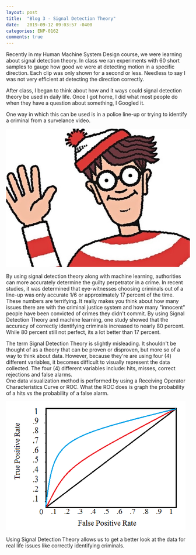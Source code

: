 ```yaml
---
layout: post
title:  "Blog 3 - Signal Detection Theory"
date:   2019-09-12 09:03:57 -0400
categories: ENP-0162
comments: true
---
```

Recently in my Human Machine System Design course, we were learning about
signal detection theory.  In class we ran experiments with 60 short samples to
gauge how good we were at detecting motion in a specific direction.  Each clip
was only shown for a second or less.  Needless to say I was not very efficient
at detecting the direction correctly.  

After class, I began to think about how and it ways could signal detection
theory be used in daily life. Once I got home, I did what most people do when
they have a question about something, I Googled it.

One way in which this can be used is in a police line-up or trying to identify
a criminal from a survelance video.  

![WheresWaldo](/img/WheresWaldo.jpg)

By using signal detection theory along with machine learning, authorities can
more accurately determine the guilty perpetrator in a crime.  In recent studies,
it was determined that eye-witnesses choosing criminals out of a line-up was
only accurate 1/6 or approximately 17 percent of the time. These numbers are terrifying.
It really makes you think about how many issues there are with the criminal justice
system and how many "innocent" people have been convicted of crimes they didn't commit.
By using Signal Detection Theory and machine learning, one study showed that
the accuracy of correctly identifying criminals increased to nearly 80 percent.  
While 80 percent still not perfect, its a lot better than 17 percent.

The term Signal Detection Theory is slightly misleading.  It shouldn't be thought
of as a theory that can be proven or disproven, but more so of a way to think
about data.  However, because they're are using four (4) different variables,
it becomes difficult to visually represent the data collected. The four (4)
different variables include: hits, misses, correct rejections and false alarms.  
One data visualization method is performed by using a Receiving Operator
Characteristics Curve or ROC. What the ROC does is graph the probability of a hits
vs the probability of a false alarm. 

![ROC-curve](/img/ROC-curve.png)

Using Signal Detection Theory allows us to get a better look at the data for real
life issues like correctly identifying criminals.
